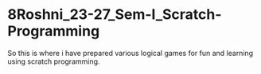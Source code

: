 # 8Roshni_23-27_Sem-I_Scratch-Programming
So this is where i have prepared various logical games for fun and learning using scratch programming.

